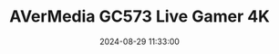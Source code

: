 ---
layout: post
title: AVerMedia GC573 Live Gamer 4K
summary: 
date: '2024-08-29 11:33:00'
tags: [Capture Cards, PC]
---